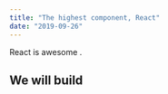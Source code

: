 ```yaml
---
title: "The highest component, React"
date: "2019-09-26"
---
```


React is awesome .


## We will build